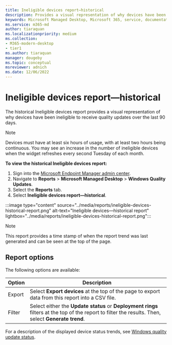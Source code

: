 ```yaml
---
title: Ineligible devices report—historical
description: Provides a visual representation of why devices have been ineligible to receive quality updates over the last 90 days.
keywords: Microsoft Managed Desktop, Microsoft 365, service, documentation
ms.service: m365-md
author: tiaraquan
ms.localizationpriority: medium
ms.collection: 
- M365-modern-desktop
- tier1
ms.author: tiaraquan
manager: dougeby
ms.topic: conceptual
msreviewer: adnich
ms.date: 12/06/2022
---
```


# Ineligible devices report—historical

The historical Ineligible devices report provides a visual representation of why devices have been ineligible to receive quality updates over the last 90 days.

> [!NOTE]
> Devices must have at least six hours of usage, with at least two hours being continuous. You may see an increase in the number of ineligible devices when the widget refreshes every second Tuesday of each month.

**To view the historical Ineligible devices report:**

1. Sign into the [Microsoft Endpoint Manager admin center](https://go.microsoft.com/fwlink/?linkid=2109431).
1. Navigate to **Reports** > **Microsoft Managed Desktop** > **Windows Quality Updates**.
1. Select the **Reports** tab.
1. Select **Ineligible devices report—historical**.

:::image type="content" source="../media/reports/ineligible-devices-historical-report.png" alt-text="Ineligible devices—historical report" lightbox="../media/reports/ineligible-devices-historical-report.png":::

> [!NOTE]
> This report provides a time stamp of when the report trend was last generated and can be seen at the top of the page.

## Report options

The following options are available:

| Option | Description |
| ----- | ----- |
| Export | Select **Export devices** at the top of the page to export data from this report into a CSV file. |
| Filter | Select either the **Update status** or **Deployment rings** filters at the top of the report to filter the results. Then, select **Generate trend**. |

For a description of the displayed device status trends, see [Windows quality update status](../operate/reports.md#windows-quality-update-statuses).
